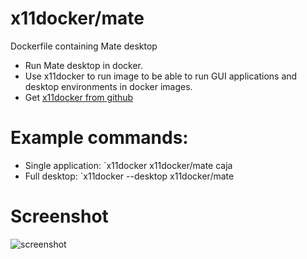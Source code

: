 # x11docker/mate

Dockerfile containing Mate desktop
 - Run Mate desktop in docker. 
 - Use x11docker to run image to be able to run GUI applications and desktop environments in docker images. 
 - Get [x11docker from github](https://github.com/mviereck/x11docker)

# Example commands: 
 - Single application: `x11docker x11docker/mate caja
 - Full desktop: `x11docker --desktop x11docker/mate
 
 # Screenshot
![screenshot](https://raw.githubusercontent.com/mviereck/x11docker/screenshots/screenshot-mate.png "mate desktop running in Xnest window using x11docker")
 


